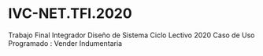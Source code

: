 # IVC-NET.TFI.2020
Trabajo Final Integrador Diseño de Sistema Ciclo Lectivo 2020
Caso de Uso Programado : Vender Indumentaria
